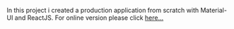 In this project i created a production application from scratch with Material-UI and ReactJS.
For online version please click <a href="https://strong-chebakia-735975.netlify.app" rel="nofollow">here...</a>
